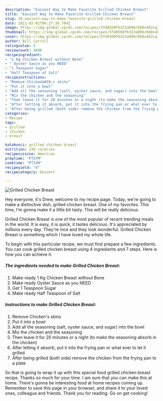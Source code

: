 ```yaml
---
description: "Easiest Way to Make Favorite Grilled Chicken Breast"
title: "Easiest Way to Make Favorite Grilled Chicken Breast"
slug: 38-easiest-way-to-make-favorite-grilled-chicken-breast
date: 2021-02-01T06:27:39.704Z
image: https://img-global.cpcdn.com/recipes/5fd8560fb323a090/680x482cq70/grilled-chicken-breast-recipe-main-photo.jpg
thumbnail: https://img-global.cpcdn.com/recipes/5fd8560fb323a090/680x482cq70/grilled-chicken-breast-recipe-main-photo.jpg
cover: https://img-global.cpcdn.com/recipes/5fd8560fb323a090/680x482cq70/grilled-chicken-breast-recipe-main-photo.jpg
author: Bill Carroll
ratingvalue: 5
reviewcount: 4686
recipeingredient:
- "1 Kg Chicken Breast without Bone"
- " Oyster Sauce as you NEED"
- "1 Teaspoon Sugar"
- "Half Teaspoon of Salt"
recipeinstructions:
- "Remove Chicken&#39;s skins"
- "Put it into a bowl"
- "Add all the seasoning (salt, oyster sauce, and sugar) into the bowl"
- "Mix the chicken and the seasoning"
- "Then leave it for 20 minutes or a night (to make the seasoning absorb in the chicken)"
- "After letting it absorb, put it into the frying pan or what ever to let it grilled"
- "After being grilled (both side) remove the chicken from the frying pan to a plate"
categories:
- Recipe
tags:
- grilled
- chicken
- breast

katakunci: grilled chicken breast 
nutrition: 230 calories
recipecuisine: American
preptime: "PT37M"
cooktime: "PT32M"
recipeyield: "4"
recipecategory: Dessert

---
```



![Grilled Chicken Breast](https://img-global.cpcdn.com/recipes/5fd8560fb323a090/680x482cq70/grilled-chicken-breast-recipe-main-photo.jpg)

Hey everyone, it's Drew, welcome to my recipe page. Today, we're going to make a distinctive dish, grilled chicken breast. One of my favorites. This time, I'm gonna make it a little bit tasty. This will be really delicious.

Grilled Chicken Breast is one of the most popular of recent trending meals in the world. It is easy, it is quick, it tastes delicious. It's appreciated by millions every day. They're nice and they look wonderful. Grilled Chicken Breast is something which I have loved my whole life.




To begin with this particular recipe, we must first prepare a few ingredients. You can cook grilled chicken breast using 4 ingredients and 7 steps. Here is how you can achieve it.

<!--inarticleads1-->

##### The ingredients needed to make Grilled Chicken Breast:

1. Make ready 1 Kg Chicken Breast without Bone
1. Make ready  Oyster Sauce as you NEED
1. Get 1 Teaspoon Sugar
1. Make ready Half Teaspoon of Salt




<!--inarticleads2-->

##### Instructions to make Grilled Chicken Breast:

1. Remove Chicken&#39;s skins
1. Put it into a bowl
1. Add all the seasoning (salt, oyster sauce, and sugar) into the bowl
1. Mix the chicken and the seasoning
1. Then leave it for 20 minutes or a night (to make the seasoning absorb in the chicken)
1. After letting it absorb, put it into the frying pan or what ever to let it grilled
1. After being grilled (both side) remove the chicken from the frying pan to a plate




So that is going to wrap it up with this special food grilled chicken breast recipe. Thanks so much for your time. I am sure that you can make this at home. There's gonna be interesting food at home recipes coming up. Remember to save this page in your browser, and share it to your loved ones, colleague and friends. Thank you for reading. Go on get cooking!
